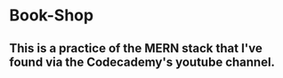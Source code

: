# Book-Shop

## This is a practice of the MERN stack that I've found via the Codecademy's youtube channel.
